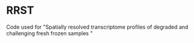 # RRST
Code used for "Spatially resolved transcriptome profiles of degraded and challenging fresh frozen samples "
